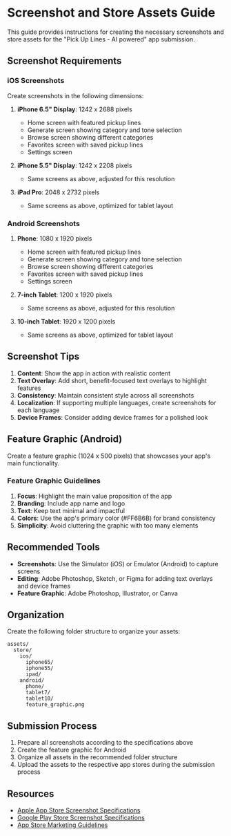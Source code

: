 # Screenshot and Store Assets Guide

This guide provides instructions for creating the necessary screenshots and store assets for the "Pick Up Lines - AI powered" app submission.

## Screenshot Requirements

### iOS Screenshots

Create screenshots in the following dimensions:

1. **iPhone 6.5" Display**: 1242 x 2688 pixels

   - Home screen with featured pickup lines
   - Generate screen showing category and tone selection
   - Browse screen showing different categories
   - Favorites screen with saved pickup lines
   - Settings screen

2. **iPhone 5.5" Display**: 1242 x 2208 pixels

   - Same screens as above, adjusted for this resolution

3. **iPad Pro**: 2048 x 2732 pixels
   - Same screens as above, optimized for tablet layout

### Android Screenshots

1. **Phone**: 1080 x 1920 pixels

   - Home screen with featured pickup lines
   - Generate screen showing category and tone selection
   - Browse screen showing different categories
   - Favorites screen with saved pickup lines
   - Settings screen

2. **7-inch Tablet**: 1200 x 1920 pixels

   - Same screens as above, adjusted for this resolution

3. **10-inch Tablet**: 1920 x 1200 pixels
   - Same screens as above, optimized for tablet layout

## Screenshot Tips

1. **Content**: Show the app in action with realistic content
2. **Text Overlay**: Add short, benefit-focused text overlays to highlight features
3. **Consistency**: Maintain consistent style across all screenshots
4. **Localization**: If supporting multiple languages, create screenshots for each language
5. **Device Frames**: Consider adding device frames for a polished look

## Feature Graphic (Android)

Create a feature graphic (1024 x 500 pixels) that showcases your app's main functionality.

### Feature Graphic Guidelines

1. **Focus**: Highlight the main value proposition of the app
2. **Branding**: Include app name and logo
3. **Text**: Keep text minimal and impactful
4. **Colors**: Use the app's primary color (#FF6B6B) for brand consistency
5. **Simplicity**: Avoid cluttering the graphic with too many elements

## Recommended Tools

- **Screenshots**: Use the Simulator (iOS) or Emulator (Android) to capture screens
- **Editing**: Adobe Photoshop, Sketch, or Figma for adding text overlays and device frames
- **Feature Graphic**: Adobe Photoshop, Illustrator, or Canva

## Organization

Create the following folder structure to organize your assets:

```
assets/
  store/
    ios/
      iphone65/
      iphone55/
      ipad/
    android/
      phone/
      tablet7/
      tablet10/
      feature_graphic.png
```

## Submission Process

1. Prepare all screenshots according to the specifications above
2. Create the feature graphic for Android
3. Organize all assets in the recommended folder structure
4. Upload the assets to the respective app stores during the submission process

## Resources

- [Apple App Store Screenshot Specifications](https://developer.apple.com/app-store/product-page/)
- [Google Play Store Screenshot Specifications](https://developer.android.com/distribute/best-practices/launch/store-listing)
- [App Store Marketing Guidelines](https://developer.apple.com/app-store/marketing/guidelines/)
